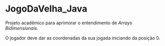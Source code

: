 # JogoDaVelha_Java
Projeto acadêmico para aprimorar o entendimento de *Arrays Bidimensionais*.

O jogador deve dar as coordenadas da sua jogada iniciando da posição 0.

